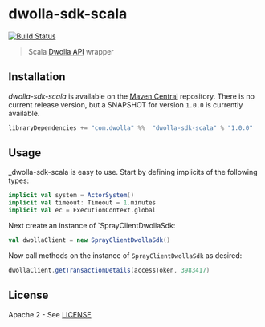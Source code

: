 dwolla-sdk-scala
================
[![Build Status](https://travis-ci.org/coreyjonoliver/dwolla-sdk-scala.png?branch=master)](https://travis-ci.org/coreyjonoliver/dwolla-sdk-scala)

> Scala [Dwolla API](http://developers.dwolla.com/dev) wrapper

## Installation
_dwolla-sdk-scala_ is available on the [Maven Central](http://www.sonatype.org/central) repository. There is no
current release version, but a SNAPSHOT for version `1.0.0` is currently available.

```scala
libraryDependencies += "com.dwolla" %%  "dwolla-sdk-scala" % "1.0.0"
```

## Usage
_dwolla-sdk-scala is easy to use.
Start by defining implicits of the following types:

```scala
implicit val system = ActorSystem()
implicit val timeout: Timeout = 1.minutes
implicit val ec = ExecutionContext.global
```

Next create an instance of `SprayClientDwollaSdk:

```scala
val dwollaClient = new SprayClientDwollaSdk()
```

Now call methods on the instance of `SprayClientDwollaSdk` as desired:

```scala
dwollaClient.getTransactionDetails(accessToken, 3983417)
```

## License
Apache 2 - See [LICENSE](http://github.com/coreyjonoliver/dwolla-sdk-scala/blob/master/LICENSE)